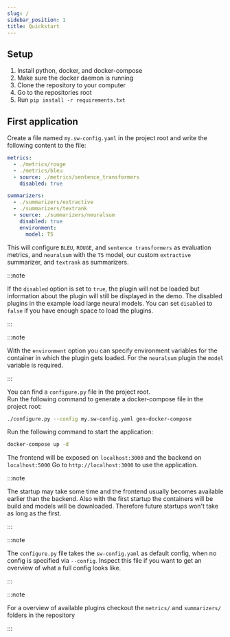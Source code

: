 ```yaml
---
slug: /
sidebar_position: 1
title: Quickstart
---
```


## Setup

1. Install python, docker, and docker-compose
2. Make sure the docker daemon is running
3. Clone the repository to your computer
4. Go to the repositories root
5. Run `pip install -r requirements.txt`

## First application

Create a file named `my.sw-config.yaml` in the project root and write the following content to the file:

```yaml
metrics:
  - ./metrics/rouge
  - ./metrics/bleu
  - source: ./metrics/sentence_transformers
    disabled: true

summarizers:
  - ./summarizers/extractive
  - ./summarizers/textrank
  - source: ./summarizers/neuralsum
    disabled: true
    environment:
      model: T5
```

This will configure `BLEU`, `ROUGE`, and `sentence transformers` as evaluation metrics, and `neuralsum` with the `T5` model, our custom `extractive` summarizer, and `textrank` as summarizers.

:::note

If the `disabled` option is set to `true`, the plugin will not be loaded but information about the plugin will still be displayed in the demo.
The disabled plugins in the example load large neural models. You can set `disabled` to `false` if you have enough space to load the plugins.

:::

:::note

With the `environment` option you can specify environment variables for the container in which the plugin gets loaded.
For the `neuralsum` plugin the `model` variable is required.

:::

You can find a `configure.py` file in the project root.  
Run the following command to generate a docker-compose file in the project root:

```bash
./configure.py --config my.sw-config.yaml gen-docker-compose
```

Run the following command to start the application:

```bash
docker-compose up -d
```

The frontend will be exposed on `localhost:3000` and the backend on `localhost:5000`
Go to `http://localhost:3000` to use the application.

:::note

The startup may take some time and the frontend usually becomes available earlier than the backend.
Also with the first startup the containers will be build and models will be downloaded.
Therefore future startups won't take as long as the first.

:::

:::note

The `configure.py` file takes the `sw-config.yaml` as default config, when no config is specified via `--config`.
Inspect this file if you want to get an overview of what a full config looks like.

:::

:::note

For a overview of available plugins checkout the `metrics/` and `summarizers/` folders in the repository

:::

